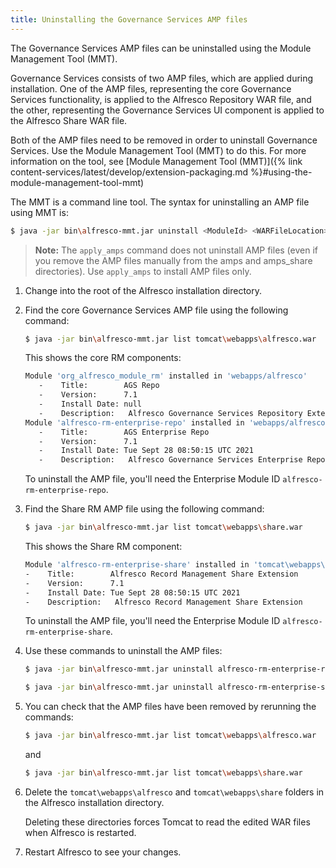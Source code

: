 ```yaml
---
title: Uninstalling the Governance Services AMP files
---
```


The Governance Services AMP files can be uninstalled using the Module Management Tool (MMT).

Governance Services consists of two AMP files, which are applied during installation. One of the AMP files, 
representing the core Governance Services functionality, is applied to the Alfresco Repository WAR file, and the other, 
representing the Governance Services UI component is applied to the Alfresco Share WAR file. 

Both of the AMP files need to be removed in order to uninstall Governance Services. 
Use the Module Management Tool (MMT) to do this. For more information on the tool, 
see [Module Management Tool (MMT)]({% link content-services/latest/develop/extension-packaging.md %}#using-the-module-management-tool-mmt)

The MMT is a command line tool. The syntax for uninstalling an AMP file using MMT is:

```bash
$ java -jar bin\alfresco-mmt.jar uninstall <ModuleId> <WARFileLocation>
```

> **Note:** The `apply_amps` command does not uninstall AMP files (even if you remove the AMP files manually from the amps and amps_share directories). Use `apply_amps` to install AMP files only.

1. Change into the root of the Alfresco installation directory.

2. Find the core Governance Services AMP file using the following command:

    ```bash
    $ java -jar bin\alfresco-mmt.jar list tomcat\webapps\alfresco.war                                  
    ```

    This shows the core RM components:

    ```bash
    Module 'org_alfresco_module_rm' installed in 'webapps/alfresco'
       -    Title:        AGS Repo
       -    Version:      7.1
       -    Install Date: null
       -    Description:   Alfresco Governance Services Repository Extension
    Module 'alfresco-rm-enterprise-repo' installed in 'webapps/alfresco'
       -    Title:        AGS Enterprise Repo
       -    Version:      7.1
       -    Install Date: Tue Sept 28 08:50:15 UTC 2021
       -    Description:   Alfresco Governance Services Enterprise Repository Extension    
   ```

    To uninstall the AMP file, you'll need the Enterprise Module ID `alfresco-rm-enterprise-repo`.

3. Find the Share RM AMP file using the following command:

    ```bash
    $ java -jar bin\alfresco-mmt.jar list tomcat\webapps\share.war                        
    ```

    This shows the Share RM component:

    ```bash
    Module 'alfresco-rm-enterprise-share' installed in 'tomcat\webapps\share.war'
    -    Title:        Alfresco Record Management Share Extension
    -    Version:      7.1
    -    Install Date: Tue Sept 28 08:50:15 UTC 2021
    -    Description:   Alfresco Record Management Share Extension              
    ```

    To uninstall the AMP file, you'll need the Enterprise Module ID `alfresco-rm-enterprise-share`.

4. Use these commands to uninstall the AMP files:

    ```bash
    $ java -jar bin\alfresco-mmt.jar uninstall alfresco-rm-enterprise-repo tomcat\webapps\alfresco.war            
    ```

    ```bash
    $ java -jar bin\alfresco-mmt.jar uninstall alfresco-rm-enterprise-share tomcat\webapps\share.war            
    ```

5. You can check that the AMP files have been removed by rerunning the commands:

    ```bash
    $ java -jar bin\alfresco-mmt.jar list tomcat\webapps\alfresco.war                        
    ```

    and

    ```bash
    $ java -jar bin\alfresco-mmt.jar list tomcat\webapps\share.war                                      
    ```

6. Delete the `tomcat\webapps\alfresco` and `tomcat\webapps\share` folders in the Alfresco installation directory.

    Deleting these directories forces Tomcat to read the edited WAR files when Alfresco is restarted.

7. Restart Alfresco to see your changes.
